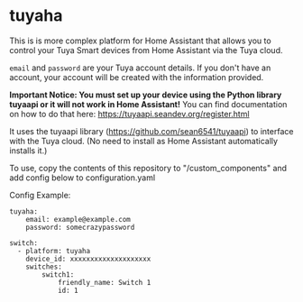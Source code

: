 tuyaha
======

This is is more complex platform for Home Assistant that allows you to control your Tuya Smart devices from Home Assistant via the Tuya cloud.

`email` and `password` are your Tuya account details. If you don't have an account, your account will be created with the information provided.

**Important Notice: You must set up your device using the Python library tuyaapi or it will not work in Home Assistant!** You can find documentation on how to do that here: https://tuyaapi.seandev.org/register.html

It uses the tuyaapi library (https://github.com/sean6541/tuyaapi) to interface with the Tuya cloud. (No need to install as Home Assistant automatically installs it.)

To use, copy the contents of this repository to "/custom_components" and add config below to configuration.yaml

Config Example:
```
tuyaha:
    email: example@example.com
    password: somecrazypassword
    
switch:
  - platform: tuyaha
    device_id: xxxxxxxxxxxxxxxxxxxx
    switches:
        switch1:
            friendly_name: Switch 1
            id: 1
```
